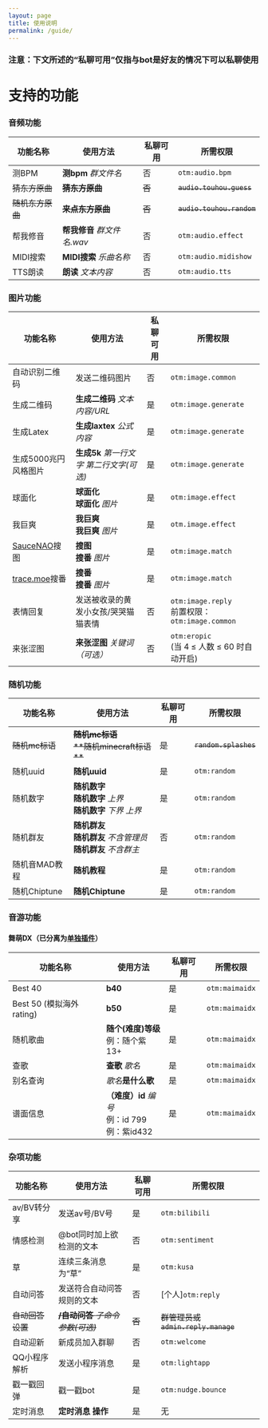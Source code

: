 ```yaml
---
layout: page
title: 使用说明
permalink: /guide/
---
```


### 注意：下文所述的“私聊可用”仅指与bot是好友的情况下可以私聊使用



# 支持的功能

### 音频功能

| 功能名称       | 使用方法                | 私聊可用  | 所需权限                      |
|------------|---------------------|-------|---------------------------|
| 测BPM       | **测bpm** *群文件名*     | 否     | `otm:audio.bpm`           |
| ~~猜东方原曲~~  | ~~**猜东方原曲**~~       | ~~否~~ | ~~`audio.touhou.guess`~~  |
| ~~随机东方原曲~~ | ~~**来点东方原曲**~~      | ~~否~~ | ~~`audio.touhou.random`~~ |
| 帮我修音       | **帮我修音** *群文件名.wav* | 否     | `otm:audio.effect`        |
| MIDI搜索     | **MIDI搜索** *乐曲名称*   | 否     | `otm:audio.midishow`      |
| TTS朗读      | **朗读** *文本内容*       | 否     | `otm:audio.tts`           |

###  图片功能

| 功能名称                                | 使用方法                       | 私聊可用 | 所需权限                                         |
|-------------------------------------|----------------------------|------|----------------------------------------------|
| 自动识别二维码                             | 发送二维码图片                    | 否    | `otm:image.common`                           |
| 生成二维码                               | **生成二维码** *文本内容/URL*       | 是    | `otm:image.generate`                         |
| 生成Latex                             | **生成laxtex** *公式内容*        | 是    | `otm:image.generate`                         |
| 生成5000兆円风格图片                        | **生成5k** *第一行文字 第二行文字(可选)* | 是    | `otm:image.generate`                         |
| 球面化                                 | **球面化**<br>**球面化** *图片*    | 是    | `otm:image.effect`                           |
| 我巨爽                                 | **我巨爽**<br>**我巨爽** *图片*    | 是    | `otm.image.effect`                           |
| [SauceNAO](https://saucenao.com/)搜图 | **搜图**<br>**搜番** *图片*      | 是    | `otm:image.match`                            |
| [trace.moe](https://trace.moe)搜番    | **搜番**<br>**搜番** *图片*      | 是    | `otm:image.match`                            |
| 表情回复                                | 发送被收录的黄发小女孩/哭哭猫猫表情         | 否    | `otm:image.reply`<br>前置权限：`otm:image.common` |
| 来张涩图                                | **来张涩图** *关键词（可选）*         | 否    | `otm:eropic`<br> (当 4 ≤ 人数 ≤ 60 时自动开启)       |

### 随机功能

| 功能名称       | 使用方法                                            | 私聊可用  | 所需权限                  |
|------------|-------------------------------------------------|-------|-----------------------|
| ~~随机mc标语~~ | ~~**随机mc标语**~~<br>~~**随机minecraft标语 **~~        | ~~是~~ | ~~`random.splashes`~~ |
| 随机uuid     | **随机uuid**                                      | 是     | `otm:random`          |
| 随机数字       | **随机数字**<br>**随机数字** *上界*<br>**随机数字** *下界 上界*   | 是     | `otm:random`          |
| 随机群友       | **随机群友**<br>**随机群友** *不含管理员*<br>**随机群友** *不含群主* | 否     | `otm:random`          |
| 随机音MAD教程   | **随机教程**                                        | 是     | `otm:random`          |
| 随机Chiptune | **随机Chiptune**                                  | 是     | `otm:random`          |

### 音游功能

#### 舞萌DX（已分离为[单独插件](https://github.com/xszqxszq/maimai-bot)）

| 功能名称                 | 使用方法                                       | 私聊可用 | 所需权限           |
|----------------------|--------------------------------------------|------|----------------|
| Best 40              | **b40**                                    | 是    | `otm:maimaidx` |
| Best 50 (模拟海外rating) | **b50**                                    | 是    | `otm:maimaidx` |
| 随机歌曲                 | **随个(难度)等级**<br>例：随个紫13+                   | 是    | `otm:maimaidx` |
| 查歌                   | **查歌** *歌名*                                | 是    | `otm:maimaidx` |
| 别名查询                 | *歌名***是什么歌**                               | 是    | `otm:maimaidx` |
| 谱面信息                 | **（难度）id** *编号*<br>  例：id 799<br> 例：紫id432 | 是    | `otm:maimaidx` |

### 杂项功能

| 功能名称       | 使用方法                         | 私聊可用  | 所需权限                          |
|------------|------------------------------|-------|-------------------------------|
| av/BV转分享   | 发送av号/BV号                    | 是     | `otm:bilibili`                |
| 情感检测       | @bot同时加上欲检测的文本               | 否     | `otm:sentiment`               |
| 草          | 连续三条消息为“草”                   | 是     | `otm:kusa`                    |
| 自动问答       | 发送符合自动问答规则的文本                | 否     | [个人]`otm:reply`               |
| ~~自动回答设置~~ | ~~**/自动问答** *子命令* *参数(可选)*~~ | ~~否~~ | ~~群管理员或`admin.reply.manage`~~ |
| 自动迎新       | 新成员加入群聊                      | 否     | `otm:welcome`                 |
| QQ小程序解析    | 发送小程序消息                      | 是     | `otm:lightapp`                |
| 戳一戳回弹      | 戳一戳bot                       | 是     | `otm:nudge.bounce`            |
| 定时消息       | **定时消息 操作**                  | 是     | 无                             |

